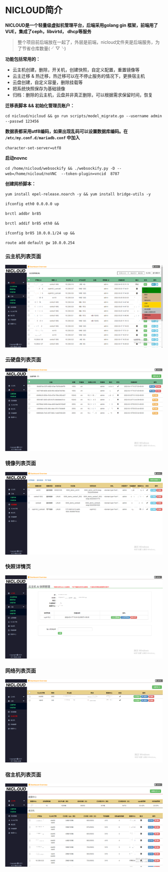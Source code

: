# NICLOUD简介
**NICLOUD是一个轻量级虚拟机管理平台，后端采用golang gin 框架，前端用了VUE，集成了ceph，libvirtd， dhcp等服务**

> 整个项目前后端放在一起了，外层是前端，nicloud文件夹是后端服务，为了节省仓库数量( ╯▽╰)

**功能包括常用的：**
- 云主机创建，删除，开关机，创建快照，自定义配置，重置镜像等
- 云主迁移 & 热迁移，热迁移可以在不停止服务的情况下，更换宿主机
- 云盘创建，自定义容量，删除挂载等
- 把系统快照保存为基础镜像
- 归档：删除的云主机，云盘并非真正删除，可以根据需求保留时间，恢复

**迁移表脚本 && 初始化管理员账户：**

`cd nicloud/nicloud && go run scripts/model_migrate.go --username admin  --passwd 123456`

**数据表都采用utf8编码，如果出现乱码可以设置数据库编码。在 `/etc/my.conf.d/mariadb.conf` 中加入**

`character-set-server=utf8`

**启动novnc**

`cd /home/nicloud/websockify && ./websockify.py -D --web=/home/nicloud/noVNC  --token-plugin=vncid  8787`

**创建网桥脚本：**

`yum install epel-release.noarch -y && yum install bridge-utils -y` 

`ifconfig eth0 0.0.0.0 up`

`brctl addbr br85`

`brctl addif br85 eth0 &&`

`ifconfig br85 10.0.0.1/24 up &&`

`route add default gw 10.0.0.254`

### 云主机列表页面
![avatar](./static/vm.PNG)
### 云硬盘列表页面
![avatar](./static/vdisk.PNG)
### 镜像列表页面
![avatar](./static/osimage.PNG)
### 快照详情页
![avatar](./static/snap.PNG)
### 网络列表页面
![avatar](./static/vlan.PNG)
### 宿主机列表页面
![avatar](./static/host.PNG)
